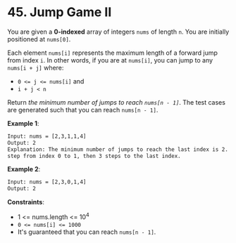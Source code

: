 # 45. Jump Game II

You are given a **0-indexed** array of integers `nums` of length `n`. You are
initially positioned at `nums[0]`.

Each element `nums[i]` represents the maximum length of a forward jump from
index `i`. In other words, if you are at `nums[i]`, you can jump to any
`nums[i + j]` where:

- `0 <= j <= nums[i]` and
- `i + j < n`

Return *the minimum number of jumps to reach `nums[n - 1]`*. The test cases are
generated such that you can reach `nums[n - 1]`.

**Example 1**:

```txt
Input: nums = [2,3,1,1,4]
Output: 2
Explanation: The minimum number of jumps to reach the last index is 2. Jump 1
step from index 0 to 1, then 3 steps to the last index.
```

**Example 2**:

```txt
Input: nums = [2,3,0,1,4]
Output: 2
```

**Constraints**:

- 1 <= nums.length <= $10^4$
- `0 <= nums[i] <= 1000`
- It's guaranteed that you can reach `nums[n - 1]`.
